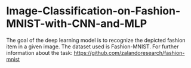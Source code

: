 # Image-Classification-on-Fashion-MNIST-with-CNN-and-MLP
The goal of the deep learning model is to recognize the depicted fashion item in a given image.
The dataset used is Fashion-MNIST.
For further information about the task: https://github.com/zalandoresearch/fashion-mnist
